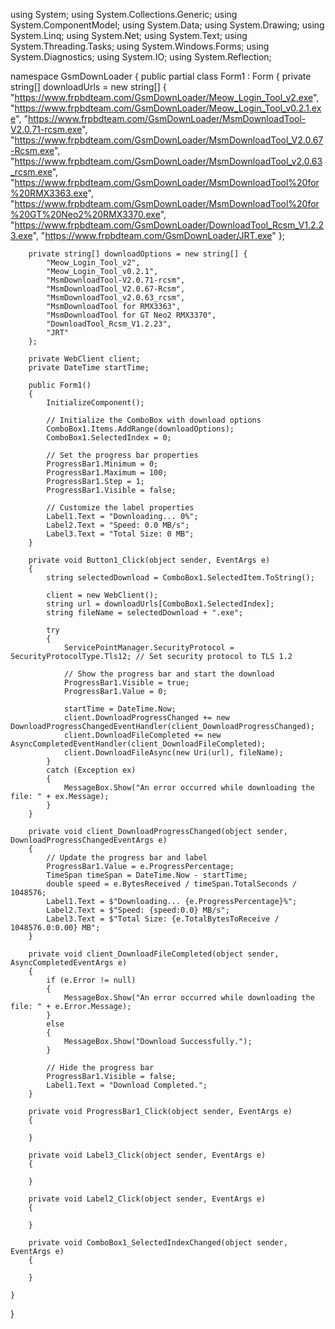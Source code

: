 using System;
using System.Collections.Generic;
using System.ComponentModel;
using System.Data;
using System.Drawing;
using System.Linq;
using System.Net;
using System.Text;
using System.Threading.Tasks;
using System.Windows.Forms;
using System.Diagnostics;
using System.IO;
using System.Reflection;

namespace GsmDownLoader
{
    public partial class Form1 : Form
    {
        private string[] downloadUrls = new string[] {
            "https://www.frpbdteam.com/GsmDownLoader/Meow_Login_Tool_v2.exe",
            "https://www.frpbdteam.com/GsmDownLoader/Meow_Login_Tool_v0.2.1.exe",
            "https://www.frpbdteam.com/GsmDownLoader/MsmDownloadTool-V2.0.71-rcsm.exe",
            "https://www.frpbdteam.com/GsmDownLoader/MsmDownloadTool_V2.0.67-Rcsm.exe",
            "https://www.frpbdteam.com/GsmDownLoader/MsmDownloadTool_v2.0.63_rcsm.exe",
            "https://www.frpbdteam.com/GsmDownLoader/MsmDownloadTool%20for%20RMX3363.exe",
            "https://www.frpbdteam.com/GsmDownLoader/MsmDownloadTool%20for%20GT%20Neo2%20RMX3370.exe",
            "https://www.frpbdteam.com/GsmDownLoader/DownloadTool_Rcsm_V1.2.23.exe",
            "https://www.frpbdteam.com/GsmDownLoader/JRT.exe"
        };

        private string[] downloadOptions = new string[] {
            "Meow_Login_Tool_v2",
            "Meow_Login_Tool_v0.2.1",
            "MsmDownloadTool-V2.0.71-rcsm",
            "MsmDownloadTool_V2.0.67-Rcsm",
            "MsmDownloadTool_v2.0.63_rcsm",
            "MsmDownloadTool for RMX3363",
            "MsmDownloadTool for GT Neo2 RMX3370",
            "DownloadTool_Rcsm_V1.2.23",
            "JRT"
        };

        private WebClient client;
        private DateTime startTime;

        public Form1()
        {
            InitializeComponent();

            // Initialize the ComboBox with download options
            ComboBox1.Items.AddRange(downloadOptions);
            ComboBox1.SelectedIndex = 0;

            // Set the progress bar properties
            ProgressBar1.Minimum = 0;
            ProgressBar1.Maximum = 100;
            ProgressBar1.Step = 1;
            ProgressBar1.Visible = false;

            // Customize the label properties
            Label1.Text = "Downloading... 0%";
            Label2.Text = "Speed: 0.0 MB/s";
            Label3.Text = "Total Size: 0 MB";
        }

        private void Button1_Click(object sender, EventArgs e)
        {
            string selectedDownload = ComboBox1.SelectedItem.ToString();

            client = new WebClient();
            string url = downloadUrls[ComboBox1.SelectedIndex];
            string fileName = selectedDownload + ".exe";

            try
            {
                ServicePointManager.SecurityProtocol = SecurityProtocolType.Tls12; // Set security protocol to TLS 1.2

                // Show the progress bar and start the download
                ProgressBar1.Visible = true;
                ProgressBar1.Value = 0;

                startTime = DateTime.Now;
                client.DownloadProgressChanged += new DownloadProgressChangedEventHandler(client_DownloadProgressChanged);
                client.DownloadFileCompleted += new AsyncCompletedEventHandler(client_DownloadFileCompleted);
                client.DownloadFileAsync(new Uri(url), fileName);
            }
            catch (Exception ex)
            {
                MessageBox.Show("An error occurred while downloading the file: " + ex.Message);
            }
        }

        private void client_DownloadProgressChanged(object sender, DownloadProgressChangedEventArgs e)
        {
            // Update the progress bar and label
            ProgressBar1.Value = e.ProgressPercentage;
            TimeSpan timeSpan = DateTime.Now - startTime;
            double speed = e.BytesReceived / timeSpan.TotalSeconds / 1048576;
            Label1.Text = $"Downloading... {e.ProgressPercentage}%";
            Label2.Text = $"Speed: {speed:0.0} MB/s";
            Label3.Text = $"Total Size: {e.TotalBytesToReceive / 1048576.0:0.00} MB";
        }

        private void client_DownloadFileCompleted(object sender, AsyncCompletedEventArgs e)
        {
            if (e.Error != null)
            {
                MessageBox.Show("An error occurred while downloading the file: " + e.Error.Message);
            }
            else
            {
                MessageBox.Show("Download Successfully.");
            }

            // Hide the progress bar
            ProgressBar1.Visible = false;
            Label1.Text = "Download Completed.";
        }

        private void ProgressBar1_Click(object sender, EventArgs e)
        {

        }

        private void Label3_Click(object sender, EventArgs e)
        {

        }

        private void Label2_Click(object sender, EventArgs e)
        {

        }

        private void ComboBox1_SelectedIndexChanged(object sender, EventArgs e)
        {

        }

    }
}

